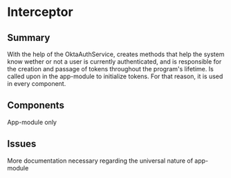 # Interceptor
## Summary
With the help of the OktaAuthService, creates methods that help the system know wether or not a user is currently authenticated, and is responsible for the creation and passage of tokens throughout the program's lifetime. 
Is called upon in the app-module to initialize tokens. For that reason, it is used in every component. 

## Components
App-module only 

## Issues
More documentation necessary regarding the universal nature of app-module